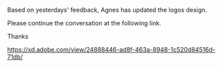 Based on yesterdays' feedback, Agnes has updated the logos design. 

Please continue the conversation at the following link.

Thanks

https://xd.adobe.com/view/24888446-ad8f-463a-8948-1c520d84516d-71db/
